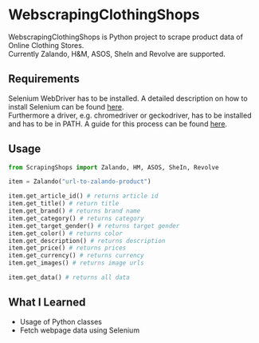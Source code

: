 # WebscrapingClothingShops

WebscrapingClothingShops is Python project to scrape product data of Online Clothing Stores.  
Currently Zalando, H&M, ASOS, SheIn and Revolve are supported.

## Requirements

Selenium WebDriver has to be installed. A detailed description on how to install Selenium can be found [here](https://selenium-python.readthedocs.io/installation.html).  
Furthermore a driver, e.g. chromedriver or geckodriver, has to be installed and has to be in PATH. A guide for this process can be found [here](https://www.selenium.dev/documentation/en/webdriver/driver_requirements/).

## Usage

```python
from ScrapingShops import Zalando, HM, ASOS, SheIn, Revolve

item = Zalando("url-to-zalando-product")

item.get_article_id() # returns article id
item.get_title() # return title
item.get_brand() # returns brand name
item.get_category() # returns category
item.get_target_gender() # returns target gender
item.get_color() # returns color
item.get_description() # returns description
item.get_price() # returns prices
item.get_currency() # returns currency
item.get_images() # returns image urls

item.get_data() # returns all data

```

## What I Learned
- Usage of Python classes
- Fetch webpage data using Selenium
